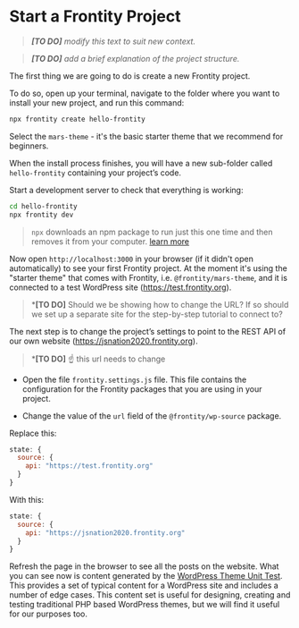 # Start a Frontity Project

> *__[TO DO]__ modify this text to suit new context.*

> *__[TO DO]__ add a brief explanation of the project structure.*

The first thing we are going to do is create a new Frontity project.

To do so, open up your terminal, navigate to the folder where you want to install your new project, and run this command:

```bash
npx frontity create hello-frontity
```

Select the `mars-theme` - it's the basic starter theme that we recommend for beginners.

When the install process finishes, you will have a new sub-folder called `hello-frontity` containing your project’s code.

Start a development server to check that everything is working:

```bash
cd hello-frontity
npx frontity dev
```

> `npx` downloads an npm package to run just this one time and then removes it from your computer. [learn more](https://medium.com/@maybekatz/introducing-npx-an-npm-package-runner-55f7d4bd282b)

Now open `http://localhost:3000` in your browser (if it didn't open automatically) to see your first Frontity project. At the moment it's using the "starter theme" that comes with Frontity, i.e. `@frontity/mars-theme`, and it is connected to a test WordPress site (https://test.frontity.org).

> *__[TO DO]__ Should we be showing how to change the URL? If so should we set up a separate site for the step-by-step tutorial to connect to?

The next step is to change the project’s settings to point to the REST API of our own website (https://jsnation2020.frontity.org).
> *__[TO DO]__ ☝️ this url needs to change

- Open the file `frontity.settings.js` file. This file contains the configuration for the Frontity packages that you are using in your project.

- Change the value of the `url` field of the `@frontity/wp-source` package.

Replace this:
```js
state: {
  source: {
    api: "https://test.frontity.org"
  }
}
```
With this:
```js
state: {
  source: {
    api: "https://jsnation2020.frontity.org"
  }
}
```
Refresh the page in the browser to see all the posts on the website. What you can see now is content generated by the [WordPress Theme Unit Test](https://github.com/WPTT/theme-unit-test). This provides a set of typical content for a WordPress site and includes a number of edge cases. This content set is useful for designing, creating and testing traditional PHP based WordPress themes, but we will find it useful for our purposes too.

